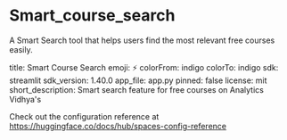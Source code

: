 # Smart_course_search
A Smart Search tool that helps users find the most relevant free courses easily.

title: Smart Course Search
emoji: ⚡
colorFrom: indigo
colorTo: indigo
sdk: streamlit
sdk_version: 1.40.0
app_file: app.py
pinned: false
license: mit
short_description: Smart search feature for free courses on Analytics Vidhya's

Check out the configuration reference at https://huggingface.co/docs/hub/spaces-config-reference
